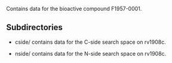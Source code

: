 Contains data for the bioactive compound F1957-0001.

## Subdirectories

- cside/ contains data for the C-side search space on rv1908c.

- nside/ contains data for the N-side search space on rv1908c.

